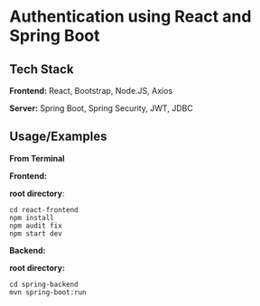 
# Authentication using React and Spring Boot



## Tech Stack

**Frontend:** React, Bootstrap, Node.JS, Axios

**Server:** Spring Boot, Spring Security, JWT, JDBC

## Usage/Examples

**From Terminal**

**Frontend:**

**root directory**:

    cd react-frontend
    npm install
    npm audit fix
    npm start dev

**Backend:**

**root directory:**

    cd spring-backend
    mvn spring-boot:run 

    
